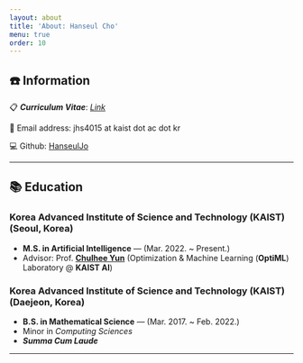```yaml
---
layout: about
title: 'About: Hanseul Cho'
menu: true
order: 10
---
```



## ☎️ Information

📋 ***Curriculum Vitae***: [*Link*](https://drive.google.com/file/d/1ZRPiDGalCWusmb1mAe0D5XsjBD5ApDrF/view?usp=sharing)

📧 Email address: jhs4015 at kaist dot ac dot kr

💻 Github: [HanseulJo](https://github.com/HanseulJo)

---

## 📚 Education

### **Korea Advanced Institute of Science and Technology (KAIST)** (Seoul, Korea)

- **M.S. in Artificial Intelligence** — (Mar. 2022. ~ Present.)
- Advisor: Prof. [**Chulhee Yun**](https://chulheey.mit.edu) (Optimization & Machine Learning (**OptiML**) Laboratory @ **KAIST AI**)

### Korea Advanced Institute of Science and Technology (KAIST) (Daejeon, Korea)

- **B.S. in Mathematical Science** — (Mar. 2017. ~ Feb. 2022.)
- Minor in *Computing Sciences*
- ***Summa Cum Laude***

---
